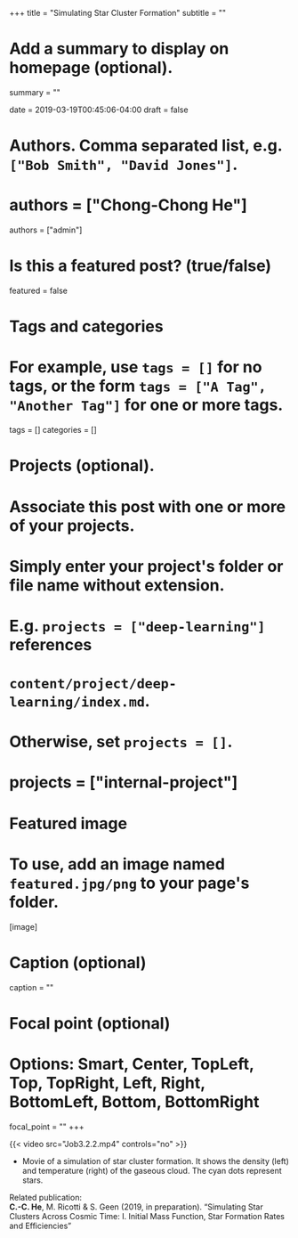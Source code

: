 +++
title = "Simulating Star Cluster Formation"
subtitle = ""

# Add a summary to display on homepage (optional).
summary = ""

date = 2019-03-19T00:45:06-04:00
draft = false

# Authors. Comma separated list, e.g. `["Bob Smith", "David Jones"]`.
# authors = ["Chong-Chong He"]
authors = ["admin"]

# Is this a featured post? (true/false)
featured = false

# Tags and categories
# For example, use `tags = []` for no tags, or the form `tags = ["A Tag", "Another Tag"]` for one or more tags.
tags = []
categories = []

# Projects (optional).
#   Associate this post with one or more of your projects.
#   Simply enter your project's folder or file name without extension.
#   E.g. `projects = ["deep-learning"]` references 
#   `content/project/deep-learning/index.md`.
#   Otherwise, set `projects = []`.
# projects = ["internal-project"]

# Featured image
# To use, add an image named `featured.jpg/png` to your page's folder. 
[image]
  # Caption (optional)
  caption = ""

  # Focal point (optional)
  # Options: Smart, Center, TopLeft, Top, TopRight, Left, Right, BottomLeft, Bottom, BottomRight
  focal_point = ""
+++

{{< video src="Job3.2.2.mp4" controls="no" >}}
- Movie of a simulation of star cluster formation. It shows the
density (left) and temperature (right) of the gaseous cloud. The cyan
dots represent stars.

Related publication:<br>
**C.-C. He**, M. Ricotti & S. Geen (2019, in preparation). “Simulating Star Clusters Across Cosmic Time: I. Initial Mass Function, Star Formation Rates and Efficiencies”
